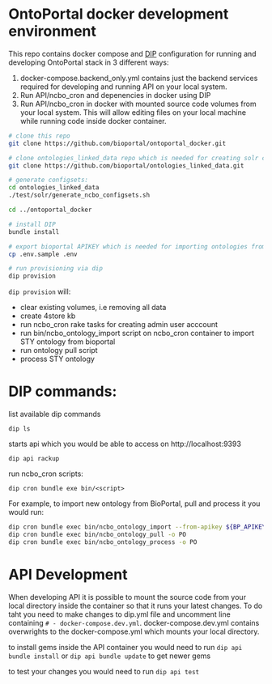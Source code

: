 # OntoPortal docker development environment

This repo contains docker compose and [DIP](https://github.com/bibendi/dip) configuration for running and
developing OntoPortal stack in 3 different ways:

1. docker-compose.backend_only.yml contains just the backend services required for developing and running API on your local system.
2. Run API/ncbo_cron and depenencies in docker using DIP
3. Run API/ncbo_cron in docker with mounted source code volumes from your local system. This will allow editing files on your local machine while running code inside docker container. 


```sh
# clone this repo
git clone https://github.com/bioportal/ontoportal_docker.git

# clone ontologies_linked_data repo which is needed for creating solr configsets
git clone https://github.com/bioportal/ontologies_linked_data.git

# generate configsets:
cd ontologies_linked_data
./test/solr/generate_ncbo_configsets.sh

cd ../ontoportal_docker

# install DIP
bundle install

# export bioportal APIKEY which is needed for importing ontologies from bioportal when provisioning
cp .env.sample .env

# run provisioning via dip 
dip provision
```

`dip provision` will:
- clear existing volumes, i.e removing all data
- create 4store kb
- run ncbo_cron rake tasks for creating admin user acccount
- run bin/ncbo_ontology_import script on ncbo_cron container to import STY
    ontology from bioportal
- run ontology pull script
- process STY ontology

# DIP commands:

list available dip commands

`dip ls`

starts api which you would be able to access on http://localhost:9393

`dip api rackup` 

run ncbo_cron scripts:

`dip cron bundle exe bin/<script>`

For example, to import new ontology from BioPortal, pull and process it you would run:
```sh
dip cron bundle exec bin/ncbo_ontology_import --from-apikey ${BP_APIKEY} -o PO --from https://data.bioontology.org --admin-user admin
dip cron bundle exec bin/ncbo_ontology_pull -o PO
dip cron bundle exec bin/ncbo_ontology_process -o PO
```

# API Development

When developing API it is possible to mount the source code from your local directory inside the container so that it runs your latest changes. To do taht you need to make changes to dip.yml file and uncomment line containing `# - docker-compose.dev.yml`.  docker-compose.dev.yml contains overwrights to the docker-compose.yml which mounts your local directory.

to install gems inside the API container you would need to run `dip api bundle install` or `dip api bundle update` to get newer gems

to test your changes you would need to run `dip api test`

